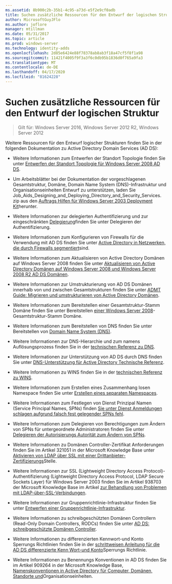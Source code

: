 ```yaml
---
ms.assetid: 8b900c2b-35b1-4c95-a73d-e5f2e9cf0adb
title: Suchen zusätzliche Ressourcen für den Entwurf der logischen Struktur
author: MicrosoftGuyJFlo
ms.author: joflore
manager: mtillman
ms.date: 05/31/2017
ms.topic: article
ms.prod: windows-server
ms.technology: identity-adds
ms.openlocfilehash: 2d85e6424e88f78378ab8ab3f18a47cf5f8f1a98
ms.sourcegitcommit: 11421f4005f9f3a3f6c0db95b1836d0f765a9fa3
ms.translationtype: MT
ms.contentlocale: de-DE
ms.lasthandoff: 04/17/2020
ms.locfileid: "81624228"
---
```

# <a name="finding-additional-resources-for-logical-structure-design"></a>Suchen zusätzliche Ressourcen für den Entwurf der logischen Struktur

> Gilt für: Windows Server 2016, Windows Server 2012 R2, Windows Server 2012

Weitere Ressourcen für den Entwurf logischer Strukturen finden Sie in der folgenden Dokumentation zu Active Directory Domain Services (AD DS):

- Weitere Informationen zum Entwerfen der Standort Topologie finden Sie unter [Entwerfen der Standort Topologie für Windows Server 2008 AD DS](Designing-the-Site-Topology.md).

- Um Arbeitsblätter bei der Dokumentation der vorgeschlagenen Gesamtstruktur, Domäne, Domain Name System (DNS)-Infrastruktur und Organisationseinheiten Entwurf zu unterstützen, laden Sie Job_Aids_Designing_and_Deploying_Directory_and_Security_Services. zip aus den [Auftrags Hilfen für Windows Server 2003 Deployment Kit](https://microsoft.com/download/details.aspx?id=9608)herunter.

- Weitere Informationen zur delegierten Authentifizierung und zur eingeschränkten [Delegierung](https://docs.microsoft.com/previous-versions/windows/it-pro/windows-server-2003/cc739740(v=ws.10))finden Sie unter Delegieren der Authentifizierung.

- Weitere Informationen zum Konfigurieren von Firewalls für die Verwendung mit AD DS finden Sie unter [Active Directory in Netzwerken, die durch Firewalls segmentiert](https://microsoft.com/download/details.aspx?familyid=c2ef3846-43f0-4caf-9767-a9166368434e)sind.

- Weitere Informationen zum Aktualisieren von Active Directory Domänen auf Windows Server 2008 finden Sie unter [Aktualisieren von Active Directory Domänen auf Windows Server 2008 und Windows Server 2008 R2 AD DS Domänen](https://docs.microsoft.com/previous-versions/windows/it-pro/windows-server-2008-R2-and-2008/cc731188(v=ws.10)).

- Weitere Informationen zur Umstrukturierung von AD DS Domänen innerhalb von und zwischen Gesamtstrukturen finden Sie unter [ADMT Guide: Migrieren und umstrukturieren von Active Directory Domänen](https://docs.microsoft.com/previous-versions/windows/it-pro/windows-server-2008-R2-and-2008/cc974332(v=ws.10)).

- Weitere Informationen zum Bereitstellen einer Gesamtstruktur-Stamm Domäne finden Sie unter Bereitstellen [einer Windows Server 2008](https://docs.microsoft.com/previous-versions/windows/it-pro/windows-server-2008-R2-and-2008/cc731174(v=ws.10))-Gesamtstruktur-Stamm Domäne.

- Weitere Informationen zum Bereitstellen von DNS finden Sie unter Bereitstellen von [Domain Name System (DNS)](https://docs.microsoft.com/previous-versions/windows/it-pro/windows-server-2003/cc780661(v=ws.10)).

- Weitere Informationen zur DNS-Hierarchie und zum namens Auflösungsprozess finden Sie in der [technischen Referenz zu DNS](https://docs.microsoft.com/previous-versions/windows/it-pro/windows-server-2003/cc779926(v=ws.10)).

- Weitere Informationen zur Unterstützung von AD DS durch DNS finden Sie unter [DNS-Unterstützung für Active Directory Technische Referenz](https://docs.microsoft.com/previous-versions/windows/it-pro/windows-server-2003/cc781627(v=ws.10)).

- Weitere Informationen zu WINS finden Sie in der [technischen Referenz zu WINS](https://docs.microsoft.com/previous-versions/windows/it-pro/windows-server-2003/cc736411(v=ws.10)).

- Weitere Informationen zum Erstellen eines Zusammenhang losen Namespace finden Sie unter [Erstellen eines separaten Namespaces](https://docs.microsoft.com/previous-versions/windows/it-pro/windows-server-2003/cc755926(v=ws.10)).

- Weitere Informationen zum Festlegen von Dienst Prinzipal Namen (Service Principal Names, SPNs) finden [Sie unter Dienst Anmeldungen schlagen aufgrund falsch fest gelegender SPNs fehl](https://docs.microsoft.com/previous-versions/windows/it-pro/windows-server-2003/cc772897(v=ws.10)).

- Weitere Informationen zum Delegieren von Berechtigungen zum Ändern von SPNs für untergeordnete Administratoren finden Sie unter [Delegieren der Autorisierungs Autorität zum Ändern von SPNs](https://technet.microsoft.com/library/cc772895(WS.10).aspx).

- Weitere Informationen zu Domänen Controller-Zertifikat Anforderungen finden Sie im Artikel 321051 in der Microsoft Knowledge Base unter [Aktivieren von LDAP über SSL mit einer Drittanbieter-Zertifizierungs](https://support.microsoft.com/help/321051/)Stelle.

- Weitere Informationen zur SSL (Lightweight Directory Access Protocol)-Authentifizierung (Lightweight Directory Access Protocol, LDAP Secure Sockets Layer) für Windows Server 2003 finden Sie im Artikel 938703 der Microsoft Knowledge Base im Artikel [zur Behandlung von Problemen mit LDAP-über-SSL-Verbindungen](https://support.microsoft.com/help/938703/).

- Weitere Informationen zur Gruppenrichtlinie-Infrastruktur finden Sie unter [Entwerfen einer Gruppenrichtlinie-Infrastruktur](https://docs.microsoft.com/previous-versions/windows/it-pro/windows-server-2003/cc786524(v=ws.10)).

- Weitere Informationen zu schreibgeschützten Domänen Controllern (Read-Only Domain Controllers, RODCs) finden Sie unter [AD DS: schreibgeschützte Domänen Controller](https://docs.microsoft.com/previous-versions/windows/it-pro/windows-server-2008-R2-and-2008/cc732801(v=ws.10)).

- Weitere Informationen zu differenzierten Kennwort-und Konto Sperrungs Richtlinien finden Sie in der [schrittweisen Anleitung für die AD DS differenzierte Kenn Wort-und Konto](https://docs.microsoft.com/previous-versions/windows/it-pro/windows-server-2008-R2-and-2008/cc770842(v=ws.10))Sperrungs Richtlinie.

- Weitere Informationen zu Benennungs Konventionen in AD DS finden Sie im Artikel 909264 in der Microsoft Knowledge Base, [Namenskonventionen in Active Directory für Computer, Domänen, Standorte und](https://support.microsoft.com/help/909264/)Organisationseinheiten.
